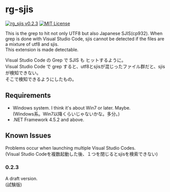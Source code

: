 # rg-sjis

[![rg_sjis v0.2.3](https://img.shields.io/badge/rg_sjis-v0.2.3-6479ff.svg)](https://github.com/komiyamma/vscode_ripgrep_sjis_extension/releases)
[![MIT License](http://img.shields.io/badge/license-MIT-blue.svg?style=flat)](LICENSE)

This is the grep to hit not only UTF8 but also Japanese SJIS(cp932).
When grep is done with Visual Studio Code, sjis cannot be detected if the files are a mixture of utf8 and sjis.   
This extension is made detectable.

Visual Studio Code の Grep で SJIS も ヒットするように。  
Visual Studio Code で grep すると、utf8とsjisが混じったファイル群だと、sjis が検知できない。  
そこで検知できるようにしたもの。

## Requirements

- Windows system. I think it's about Win7 or later. Maybe.  
(Windows系。Win7以降くらいじゃないかな。多分。)
- .NET Framework 4.5.2 and above.

## Known Issues

Problems occur when launching multiple Visual Studio Codes.  
(Visual Studio Codeを複数起動した後、１つを閉じるとsjisを検索できない)

### 0.2.3

A draft version.  
(試験版)




